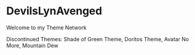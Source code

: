 # DevilsLynAvenged
Welcome to my Theme Network

Discontinued Themes: 
Shade of Green Theme,
Doritos Theme,
Avatar No More,
Mountain Dew
